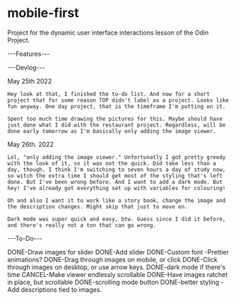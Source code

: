 # mobile-first
Project for the dynamic user interface interactions lesson of the Odin Project.

---Features---



---Devlog---

May 25th 2022

    Hey look at that, I finished the to-do list. And now for a short project that for some reason TOP didn't label as a project. Looks like fun anyway. One day project, that is the timeframe I'm putting on it.

    Spent too much time drawing the pictures for this. Maybe should have just done what I did with the restaurant project. Regardless, will be done early tomorrow as I'm basically only adding the image viewer.

May 26th. 2022

    Lol, "only adding the image viewer." Unfortunatly I got pretty greedy with the look of it, so it was not the quick. Did take less than a day, though. I think I'm switching to seven hours a day of study now, so witch the extra time I should get most of the styling that's left done. But I've been wrong before. And I want to add a dark mode. But hey! I've already got everything set up with variables for colouring!

    Oh and also I want it to work like a story book, change the image and the description changes. Might skip that just to move on.

    Dark mode was super quick and easy, btw. Guess since I did it before, and there's really not a ton that can go wrong.


---To-Do---

DONE-Draw images for slider
DONE-Add slider
DONE-Custom font
-Prettier animations?
DONE-Drag through images on mobile, or click
DONE-Click through images on desktop, or use arrow keys.
DONE-dark mode if there's time
CANCEL-Make viewer endlessly scrollable
DONE-Have images ratchet in place, but scrollable
DONE-scrolling mode button
DONE-better styling
-Add descriptions tied to images.